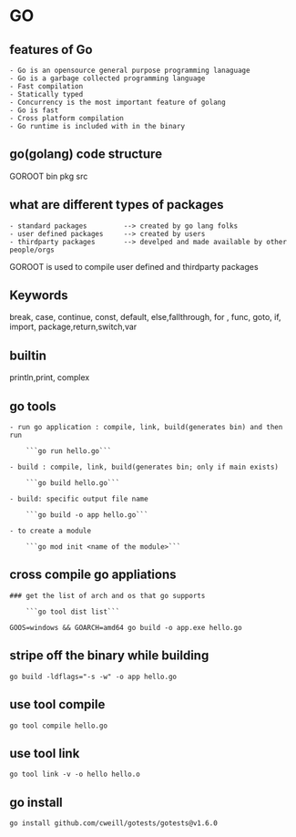 # GO

## features of Go

    - Go is an opensource general purpose programming lanaguage
    - Go is a garbage collected programming language
    - Fast compilation
    - Statically typed
    - Concurrency is the most important feature of golang
    - Go is fast
    - Cross platform compilation
    - Go runtime is included with in the binary

## go(golang) code structure
 GOROOT
    bin
    pkg
    src

## what are different types of packages

    - standard packages         --> created by go lang folks
    - user defined packages     --> created by users
    - thirdparty packages       --> develped and made available by other people/orgs

GOROOT is used to compile user defined and thirdparty packages

## Keywords


break, case, continue, const, default, else,fallthrough, for , func, goto, if, import, package,return,switch,var 

## builtin

println,print, complex


## go tools

    - run go application : compile, link, build(generates bin) and then run
  
        ```go run hello.go```
    
    - build : compile, link, build(generates bin; only if main exists)

        ```go build hello.go```
    
    - build: specific output file name
  
        ```go build -o app hello.go```

    - to create a module

        ```go mod init <name of the module>```

## cross compile go appliations

    ### get the list of arch and os that go supports

        ```go tool dist list```

 ```GOOS=windows && GOARCH=amd64 go build -o app.exe hello.go```

 ## stripe off the binary while building

 ```go build -ldflags="-s -w" -o app hello.go```

 ## use tool compile

 ```go tool compile hello.go```

 ## use tool link

 ```go tool link -v -o hello hello.o```

## go install

```go install github.com/cweill/gotests/gotests@v1.6.0```
